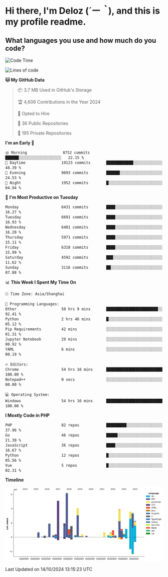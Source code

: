 # **Hi there, I'm Deloz (*´ー｀*), and this is my profile readme.**

## **What languages you use and how much do you code?**

<!--START_SECTION:waka-->
![Code Time](http://img.shields.io/badge/Code%20Time-4%2C820%20hrs%2036%20mins-blue)

![Lines of code](https://img.shields.io/badge/From%20Hello%20World%20I%27ve%20Written-43.1%20million%20lines%20of%20code-blue)

**🐱 My GitHub Data** 

> 📦 3.7 MB Used in GitHub's Storage 
 > 
> 🏆 4,606 Contributions in the Year 2024
 > 
> 💼 Opted to Hire
 > 
> 📜 36 Public Repositories 
 > 
> 🔑 195 Private Repositories 
 > 
**I'm an Early 🐤** 

```text
🌞 Morning                8752 commits        ██████░░░░░░░░░░░░░░░░░░░   22.15 % 
🌆 Daytime                19123 commits       ████████████░░░░░░░░░░░░░   48.39 % 
🌃 Evening                9693 commits        ██████░░░░░░░░░░░░░░░░░░░   24.53 % 
🌙 Night                  1952 commits        █░░░░░░░░░░░░░░░░░░░░░░░░   04.94 % 
```
📅 **I'm Most Productive on Tuesday** 

```text
Monday                   6431 commits        ████░░░░░░░░░░░░░░░░░░░░░   16.27 % 
Tuesday                  6691 commits        ████░░░░░░░░░░░░░░░░░░░░░   16.93 % 
Wednesday                6401 commits        ████░░░░░░░░░░░░░░░░░░░░░   16.20 % 
Thursday                 5971 commits        ████░░░░░░░░░░░░░░░░░░░░░   15.11 % 
Friday                   6318 commits        ████░░░░░░░░░░░░░░░░░░░░░   15.99 % 
Saturday                 4592 commits        ███░░░░░░░░░░░░░░░░░░░░░░   11.62 % 
Sunday                   3116 commits        ██░░░░░░░░░░░░░░░░░░░░░░░   07.88 % 
```


📊 **This Week I Spent My Time On** 

```text
🕑︎ Time Zone: Asia/Shanghai

💬 Programming Languages: 
Other                    50 hrs 9 mins       ███████████████████████░░   92.41 % 
Python                   2 hrs 46 mins       █░░░░░░░░░░░░░░░░░░░░░░░░   05.12 % 
Pip Requirements         42 mins             ░░░░░░░░░░░░░░░░░░░░░░░░░   01.31 % 
Jupyter Notebook         29 mins             ░░░░░░░░░░░░░░░░░░░░░░░░░   00.92 % 
YAML                     6 mins              ░░░░░░░░░░░░░░░░░░░░░░░░░   00.19 % 

🔥 Editors: 
Chrome                   54 hrs 16 mins      █████████████████████████   100.00 % 
Notepad++                0 secs              ░░░░░░░░░░░░░░░░░░░░░░░░░   00.00 % 

💻 Operating System: 
Windows                  54 hrs 16 mins      █████████████████████████   100.00 % 
```

**I Mostly Code in PHP** 

```text
PHP                      82 repos            █████████░░░░░░░░░░░░░░░░   37.96 % 
Go                       46 repos            █████░░░░░░░░░░░░░░░░░░░░   21.30 % 
JavaScript               36 repos            ████░░░░░░░░░░░░░░░░░░░░░   16.67 % 
Python                   12 repos            █░░░░░░░░░░░░░░░░░░░░░░░░   05.56 % 
Vue                      5 repos             █░░░░░░░░░░░░░░░░░░░░░░░░   02.31 % 
```



**Timeline**

![Lines of Code chart](https://raw.githubusercontent.com/deloz/deloz/main/assets/bar_graph.png)


 Last Updated on 14/10/2024 13:15:23 UTC
<!--END_SECTION:waka-->
